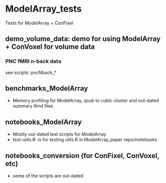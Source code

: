 # ModelArray_tests
Tests for ModelArray + ConFixel

## demo_volume_data: demo for using ModelArray + ConVoxel for volume data
### PNC fMRI n-back data
see scripts: pncNback_*

## benchmarks_ModelArray
* Memory profiling for ModelArray, qsub to cubic cluster and out-dated summary Rmd files

## notebooks_ModelArray
* Mostly out-dated test scripts for ModelArray
* test-utils.R: is for testing utils.R in ModelArray_paper repo/notebooks

## notebooks_conversion (for ConFixel, ConVoxel, etc)
* some of the scripts are out-dated